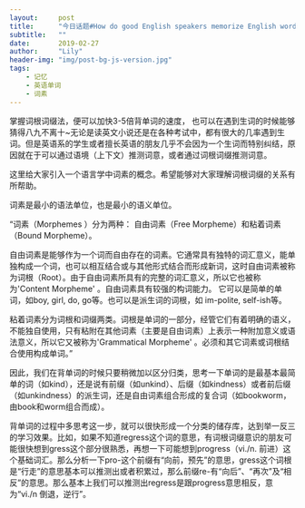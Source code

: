 ```yaml
---
layout:     post
title:      "今日话题#How do good English speakers memorize English words?"
subtitle:   ""
date:       2019-02-27
author:     "Lily"
header-img: "img/post-bg-js-version.jpg"
tags:
    - 记忆
    - 英语单词
    - 词素
---
```


掌握词根词缀法，便可以加快3-5倍背单词的速度， 也可以在遇到生词的时候能够猜得八九不离十~无论是读英文小说还是在各种考试中，都有很大的几率遇到生词。但是英语系的学生或者擅长英语的朋友几乎不会因为一个生词而特别纠结，原因就在于可以通过语境（上下文）推测词意，或者通过词根词缀推测词意。

这里给大家引入一个语言学中词素的概念。希望能够对大家理解词根词缀的关系有所帮助。

词素是最小的语法单位，也是最小的语义单位。

“词素（Morphemes ）分为两种： 自由词素（Free Morpheme）和粘着词素（Bound Morpheme）。

自由词素是能够作为一个词而自由存在的词素。它通常具有独特的词汇意义，能单独构成一个词，也可以相互结合或与其他形式结合而形成新词，这时自由词素被称为词根（Root）。由于自由词素所具有的完整的词汇意义，所以它也被称为'Content Morpheme' 。自由词素具有较强的构词能力。 它可以是简单的单词，如boy, girl, do, go等。也可以是派生词的词根，如 im-polite, self-ish等。

粘着词素分为词根和词缀两类。词根是单词的一部分，经管它们有着明确的语义，不能独自使用，只有粘附在其他词素（主要是自由词素）上表示一种附加意义或语法意义，所以它又被称为'Grammatical Morpheme' 。必须和其它词素或词根结合使用构成单词。”

因此，我们在背单词的时候只要稍微加以区分归类，思考一下单词的是最基本最简单的词（如kind），还是说有前缀（如unkind）、后缀（如kindness）或者前后缀（如unkindness）的派生词，还是自由词素组合形成的复合词（如bookworm，由book和worm组合而成）。

背单词的过程中多思考这一步，就可以很快形成一个分类的储存库，达到举一反三的学习效果。比如，如果不知道regress这个词的意思，有词根词缀意识的朋友可能很快想到gress这个部分很熟悉，再想一下可能想到progress（vi./n. 前进）这个基础词汇。那么分析一下pro-这个前缀有“向前，预先”的意思，gress这个词根是“行走”的意思基本可以推测出或者积累过，那么前缀re-有“向后”、“再次”及“相反”的意思。那么基本上我们可以推测出regress是跟progress意思相反，意为“vi./n 倒退，逆行”。